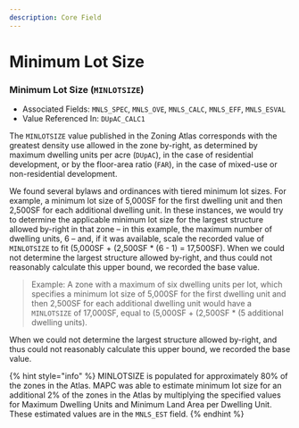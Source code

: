 ```yaml
---
description: Core Field
---
```


# Minimum Lot Size

### Minimum Lot Size \(`MINLOTSIZE`\) 

* Associated Fields: `MNLS_SPEC`, `MNLS_OVE`, `MNLS_CALC`, `MNLS_EFF`, `MNLS_ESVAL` 
* Value Referenced In: `DUpAC_CALC1` 

The `MINLOTSIZE` value published in the Zoning Atlas corresponds with the greatest density use allowed in the zone by-right, as determined by maximum dwelling units per acre \(`DUpAC`\), in the case of residential development, or by the floor-area ratio \(`FAR`\), in the case of mixed-use or non-residential development.  

We found several bylaws and ordinances with tiered minimum lot sizes. For example, a minimum lot size of 5,000SF for the first dwelling unit and then 2,500SF for each additional dwelling unit. In these instances, we would try to determine the applicable minimum lot size for the largest structure allowed by-right in that zone – in this example, the maximum number of dwelling units, 6 – and, if it was available, scale the recorded value of `MINLOTSIZE` to fit \(5,000SF + \(2,500SF \* \(6 - 1\) = 17,500SF\). When we could not determine the largest structure allowed by-right, and thus could not reasonably calculate this upper bound, we recorded the base value.  

> Example: A zone with a maximum of six dwelling units per lot, which specifies a minimum lot size of 5,000SF for the first dwelling unit and then 2,500SF for each additional dwelling unit would have a `MINLOTSIZE` of 17,000SF, equal to \(5,000SF + \(2,500SF \* \(5 additional dwelling units\).

When we could not determine the largest structure allowed by-right, and thus could not reasonably calculate this upper bound, we recorded the base value.  

{% hint style="info" %}
MINLOTSIZE is populated for approximately 80% of the zones in the Atlas. MAPC was able to estimate minimum lot size for an additional 2% of the zones in the Atlas by multiplying the specified values for Maximum Dwelling Units and Minimum Land Area per Dwelling Unit. These estimated values are in the `MNLS_EST` field.
{% endhint %}

  

